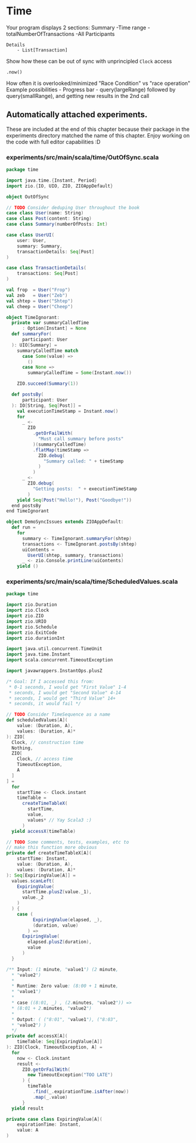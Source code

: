 # Time



Your program displays 2 sections:
    Summary
        -Time range
        -totalNumberOfTransactions 
        -All Participants

    Details
        - List[Transaction]
        
Show how these can be out of sync with unprincipled `Clock` access

`.now()`

How often it is overlooked/minimized
"Race Condition" vs "race operation"
Example possibilities
    - Progress bar
    - query(largeRange) followed by query(smallRange), and getting new results in the 2nd call

## Automatically attached experiments.
 These are included at the end of this
 chapter because their package in the
 experiments directory matched the name
 of this chapter. Enjoy working on the
 code with full editor capabilities :D

 

### experiments/src/main/scala/time/OutOfSync.scala
```scala
package time

import java.time.{Instant, Period}
import zio.{IO, UIO, ZIO, ZIOAppDefault}

object OutOfSync

// TODO Consider deduping User throughout the book
case class User(name: String)
case class Post(content: String)
case class Summary(numberOfPosts: Int)

case class UserUI(
    user: User,
    summary: Summary,
    transactionDetails: Seq[Post]
)

case class TransactionDetails(
    transactions: Seq[Post]
)

val frop  = User("Frop")
val zeb   = User("Zeb")
val shtep = User("Shtep")
val cheep = User("Cheep")

object TimeIgnorant:
  private var summaryCalledTime
      : Option[Instant] = None
  def summaryFor(
      participant: User
  ): UIO[Summary] =
    summaryCalledTime match
      case Some(value) =>
        ()
      case None =>
        summaryCalledTime = Some(Instant.now())

    ZIO.succeed(Summary(1))

  def postsBy(
      participant: User
  ): IO[String, Seq[Post]] =
    val executionTimeStamp = Instant.now()
    for
      _ <-
        ZIO
          .getOrFailWith(
            "Must call summary before posts"
          )(summaryCalledTime)
          .flatMap(timeStamp =>
            ZIO.debug(
              "Summary called: " + timeStamp
            )
          )
      _ <-
        ZIO.debug(
          "Getting posts:  " + executionTimeStamp
        )
    yield Seq(Post("Hello!"), Post("Goodbye!"))
  end postsBy
end TimeIgnorant

object DemoSyncIssues extends ZIOAppDefault:
  def run =
    for
      summary <- TimeIgnorant.summaryFor(shtep)
      transactions <- TimeIgnorant.postsBy(shtep)
      uiContents =
        UserUI(shtep, summary, transactions)
      _ <- zio.Console.printLine(uiContents)
    yield ()

```


### experiments/src/main/scala/time/ScheduledValues.scala
```scala
package time

import zio.Duration
import zio.Clock
import zio.ZIO
import zio.URIO
import zio.Schedule
import zio.ExitCode
import zio.durationInt

import java.util.concurrent.TimeUnit
import java.time.Instant
import scala.concurrent.TimeoutException

import javawrappers.InstantOps.plusZ

/* Goal: If I accessed this from:
 * 0-1 seconds, I would get "First Value" 1-4
 * seconds, I would get "Second Value" 4-14
 * seconds, I would get "Third Value" 14+
 * seconds, it would fail */

// TODO Consider TimeSequence as a name
def scheduledValues[A](
    value: (Duration, A),
    values: (Duration, A)*
): ZIO[
  Clock, // construction time
  Nothing,
  ZIO[
    Clock, // access time
    TimeoutException,
    A
  ]
] =
  for
    startTime <- Clock.instant
    timeTable =
      createTimeTableX(
        startTime,
        value,
        values* // Yay Scala3 :)
      )
  yield accessX(timeTable)

// TODO Some comments, tests, examples, etc to
// make this function more obvious
private def createTimeTableX[A](
    startTime: Instant,
    value: (Duration, A),
    values: (Duration, A)*
): Seq[ExpiringValue[A]] =
  values.scanLeft(
    ExpiringValue(
      startTime.plusZ(value._1),
      value._2
    )
  ) {
    case (
          ExpiringValue(elapsed, _),
          (duration, value)
        ) =>
      ExpiringValue(
        elapsed.plusZ(duration),
        value
      )
  }

/** Input: (1 minute, "value1") (2 minute,
  * "value2")
  *
  * Runtime: Zero value: (8:00 + 1 minute,
  * "value1")
  *
  * case ((8:01, _) , (2.minutes, "value2")) =>
  * (8:01 + 2.minutes, "value2")
  *
  * Output: ( ("8:01", "value1"), ("8:03",
  * "value2") )
  */
private def accessX[A](
    timeTable: Seq[ExpiringValue[A]]
): ZIO[Clock, TimeoutException, A] =
  for
    now <- Clock.instant
    result <-
      ZIO.getOrFailWith(
        new TimeoutException("TOO LATE")
      ) {
        timeTable
          .find(_.expirationTime.isAfter(now))
          .map(_.value)
      }
  yield result

private case class ExpiringValue[A](
    expirationTime: Instant,
    value: A
)

```

            